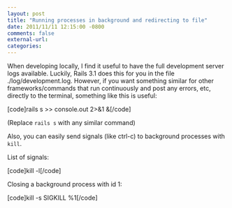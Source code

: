 ```yaml
---
layout: post
title: "Running processes in background and redirecting to file"
date: 2011/11/11 12:15:00 -0800
comments: false
external-url:
categories:
---
```



When developing locally, I find it useful to have the full development server 
logs available. Luckily, Rails 3.1 does this for you in the file ./log/development.log. 
However, if you want something similar for other frameworks/commands that run 
continuously and post any errors, etc, directly to the terminal, something 
like this is useful:

[code]rails s >> console.out 2>&1 &[/code]

(Replace `rails s` with any similar command)

Also, you can easily send signals (like ctrl-c) to background processes with 
`kill`.

List of signals:

[code]kill -l[/code]

Closing a background process with id 1:

[code]kill -s SIGKILL %1[/code]

 



